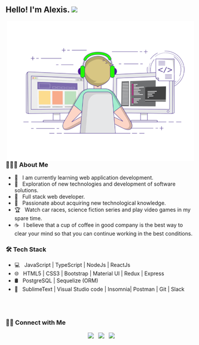 <h2> Hello! I'm Alexis. <img src="https://github.com/souvikguria98/souvikguria98/blob/master/Hi.gif" width="25"></h2>
<img align="right" alt="GIF" src="https://raw.githubusercontent.com/devSouvik/devSouvik/master/gif3.gif" width="500"/>

<h3> 👨🏻‍💻 About Me </h3>

- 🔭 &nbsp; I am currently learning web application development.
- 🤔 &nbsp; Exploration of new technologies and development of software solutions.
- 💼 &nbsp; Full stack web developer.
- 🔎 &nbsp; Passionate about acquiring new technological knowledge.
- 🏆 &nbsp; Watch car races, science fiction series and play video games in my spare time.
- ☕ &nbsp; I believe that a cup of coffee in good company is the best way to clear your mind so that you can continue working in the best conditions.

<h3>🛠 Tech Stack</h3>

- 💻 &nbsp; JavaScript | TypeScript | NodeJs | ReactJs
- 🌐 &nbsp; HTML5 | CSS3 | Bootstrap | Material UI | Redux | Express
- 🛢 &nbsp; PostgreSQL | Sequelize (ORM)
- 🔧 &nbsp; SublimeText | Visual Studio code | Insomnia| Postman | Git | Slack

<br>

</br>

<h3> 🤝🏻 Connect with Me </h3>

<p align="center">
&nbsp; <a href="https://api.whatsapp.com/send?phone=5491168716275&text=Hola+Alexis!+" target="_blank" rel="noopener noreferrer"><img src="https://img.icons8.com/color/whatsapp.png" width="70" /></a>  
&nbsp; <a href="https://www.linkedin.com/in/alexis-correa-dev/" target="_blank" rel="noopener noreferrer"><img src="https://img.icons8.com/color/linkedin.png" width="70" /></a>
&nbsp; 
<a href="mailto:alexis.correa026@gmail.com" target="_blank" rel="noopener noreferrer"><img src="https://img.icons8.com/color/gmail.png"  width="70" /></a>
</p>
